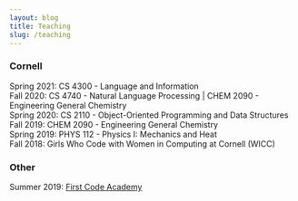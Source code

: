 ```yaml
---
layout: blog
title: Teaching
slug: /teaching
---
```


### Cornell
Spring 2021: CS 4300 - Language and Information <br />
Fall 2020: CS 4740 - Natural Language Processing | CHEM 2090 - Engineering General Chemistry <br />
Spring 2020: CS 2110 - Object-Oriented Programming and Data Structures <br />
Fall 2019: CHEM 2090 - Engineering General Chemistry <br />
Spring 2019: PHYS 112 - Physics I: Mechanics and Heat <br />
Fall 2018: Girls Who Code with Women in Computing at Cornell (WICC) <br />

### Other
Summer 2019: [First Code Academy](https://www.firstcodeacademy.com/) <br />
